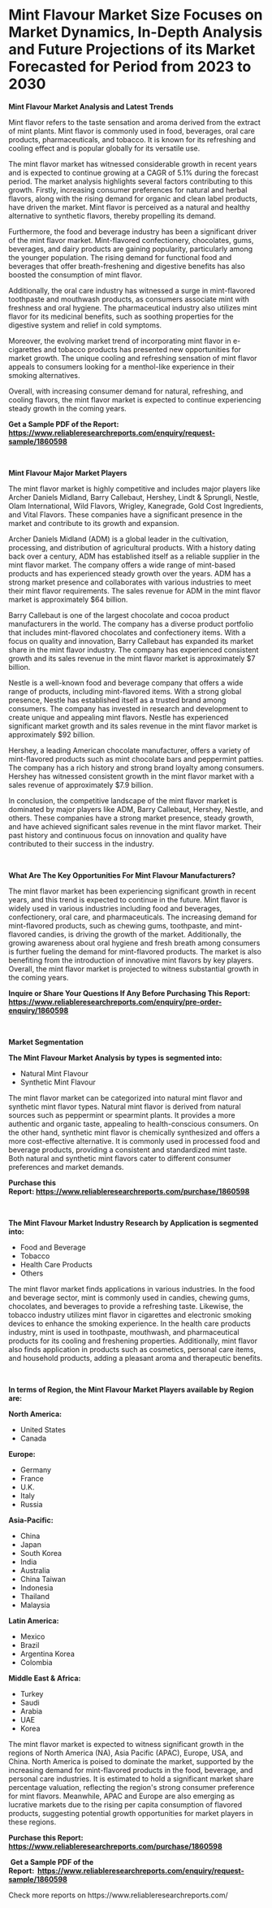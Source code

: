 <p><h1>Mint Flavour Market Size Focuses on Market Dynamics, In-Depth Analysis and Future Projections of its Market Forecasted for Period from 2023 to 2030</h1></p><p><strong>Mint Flavour Market Analysis and Latest Trends</strong></p>
<p><p>Mint flavor refers to the taste sensation and aroma derived from the extract of mint plants. Mint flavor is commonly used in food, beverages, oral care products, pharmaceuticals, and tobacco. It is known for its refreshing and cooling effect and is popular globally for its versatile use.</p><p>The mint flavor market has witnessed considerable growth in recent years and is expected to continue growing at a CAGR of 5.1% during the forecast period. The market analysis highlights several factors contributing to this growth. Firstly, increasing consumer preferences for natural and herbal flavors, along with the rising demand for organic and clean label products, have driven the market. Mint flavor is perceived as a natural and healthy alternative to synthetic flavors, thereby propelling its demand.</p><p>Furthermore, the food and beverage industry has been a significant driver of the mint flavor market. Mint-flavored confectionery, chocolates, gums, beverages, and dairy products are gaining popularity, particularly among the younger population. The rising demand for functional food and beverages that offer breath-freshening and digestive benefits has also boosted the consumption of mint flavor.</p><p>Additionally, the oral care industry has witnessed a surge in mint-flavored toothpaste and mouthwash products, as consumers associate mint with freshness and oral hygiene. The pharmaceutical industry also utilizes mint flavor for its medicinal benefits, such as soothing properties for the digestive system and relief in cold symptoms.</p><p>Moreover, the evolving market trend of incorporating mint flavor in e-cigarettes and tobacco products has presented new opportunities for market growth. The unique cooling and refreshing sensation of mint flavor appeals to consumers looking for a menthol-like experience in their smoking alternatives.</p><p>Overall, with increasing consumer demand for natural, refreshing, and cooling flavors, the mint flavor market is expected to continue experiencing steady growth in the coming years.</p></p>
<p><strong>Get a Sample PDF of the Report:&nbsp; <a href="https://www.reliableresearchreports.com/enquiry/request-sample/1860598">https://www.reliableresearchreports.com/enquiry/request-sample/1860598</a></strong></p>
<p>&nbsp;</p>
<p><strong>Mint Flavour Major Market Players</strong></p>
<p><p>The mint flavor market is highly competitive and includes major players like Archer Daniels Midland, Barry Callebaut, Hershey, Lindt & Sprungli, Nestle, Olam International, Wild Flavors, Wrigley, Kanegrade, Gold Cost Ingredients, and Vital Flavors. These companies have a significant presence in the market and contribute to its growth and expansion.</p><p>Archer Daniels Midland (ADM) is a global leader in the cultivation, processing, and distribution of agricultural products. With a history dating back over a century, ADM has established itself as a reliable supplier in the mint flavor market. The company offers a wide range of mint-based products and has experienced steady growth over the years. ADM has a strong market presence and collaborates with various industries to meet their mint flavor requirements. The sales revenue for ADM in the mint flavor market is approximately $64 billion.</p><p>Barry Callebaut is one of the largest chocolate and cocoa product manufacturers in the world. The company has a diverse product portfolio that includes mint-flavored chocolates and confectionery items. With a focus on quality and innovation, Barry Callebaut has expanded its market share in the mint flavor industry. The company has experienced consistent growth and its sales revenue in the mint flavor market is approximately $7 billion.</p><p>Nestle is a well-known food and beverage company that offers a wide range of products, including mint-flavored items. With a strong global presence, Nestle has established itself as a trusted brand among consumers. The company has invested in research and development to create unique and appealing mint flavors. Nestle has experienced significant market growth and its sales revenue in the mint flavor market is approximately $92 billion.</p><p>Hershey, a leading American chocolate manufacturer, offers a variety of mint-flavored products such as mint chocolate bars and peppermint patties. The company has a rich history and strong brand loyalty among consumers. Hershey has witnessed consistent growth in the mint flavor market with a sales revenue of approximately $7.9 billion.</p><p>In conclusion, the competitive landscape of the mint flavor market is dominated by major players like ADM, Barry Callebaut, Hershey, Nestle, and others. These companies have a strong market presence, steady growth, and have achieved significant sales revenue in the mint flavor market. Their past history and continuous focus on innovation and quality have contributed to their success in the industry.</p></p>
<p>&nbsp;</p>
<p><strong>What Are The Key Opportunities For Mint Flavour Manufacturers?</strong></p>
<p><p>The mint flavor market has been experiencing significant growth in recent years, and this trend is expected to continue in the future. Mint flavor is widely used in various industries including food and beverages, confectionery, oral care, and pharmaceuticals. The increasing demand for mint-flavored products, such as chewing gums, toothpaste, and mint-flavored candies, is driving the growth of the market. Additionally, the growing awareness about oral hygiene and fresh breath among consumers is further fueling the demand for mint-flavored products. The market is also benefiting from the introduction of innovative mint flavors by key players. Overall, the mint flavor market is projected to witness substantial growth in the coming years.</p></p>
<p><strong>Inquire or Share Your Questions If Any Before Purchasing This Report: <a href="https://www.reliableresearchreports.com/enquiry/pre-order-enquiry/1860598">https://www.reliableresearchreports.com/enquiry/pre-order-enquiry/1860598</a></strong></p>
<p>&nbsp;</p>
<p><strong>Market Segmentation</strong></p>
<p><strong>The Mint Flavour Market Analysis by types is segmented into:</strong></p>
<p><ul><li>Natural Mint Flavour</li><li>Synthetic Mint Flavour</li></ul></p>
<p><p>The mint flavor market can be categorized into natural mint flavor and synthetic mint flavor types. Natural mint flavor is derived from natural sources such as peppermint or spearmint plants. It provides a more authentic and organic taste, appealing to health-conscious consumers. On the other hand, synthetic mint flavor is chemically synthesized and offers a more cost-effective alternative. It is commonly used in processed food and beverage products, providing a consistent and standardized mint taste. Both natural and synthetic mint flavors cater to different consumer preferences and market demands.</p></p>
<p><strong>Purchase this Report:&nbsp;<a href="https://www.reliableresearchreports.com/purchase/1860598">https://www.reliableresearchreports.com/purchase/1860598</a></strong></p>
<p>&nbsp;</p>
<p><strong>The Mint Flavour Market Industry Research by Application is segmented into:</strong></p>
<p><ul><li>Food and Beverage</li><li>Tobacco</li><li>Health Care Products</li><li>Others</li></ul></p>
<p><p>The mint flavor market finds applications in various industries. In the food and beverage sector, mint is commonly used in candies, chewing gums, chocolates, and beverages to provide a refreshing taste. Likewise, the tobacco industry utilizes mint flavor in cigarettes and electronic smoking devices to enhance the smoking experience. In the health care products industry, mint is used in toothpaste, mouthwash, and pharmaceutical products for its cooling and freshening properties. Additionally, mint flavor also finds application in products such as cosmetics, personal care items, and household products, adding a pleasant aroma and therapeutic benefits.</p></p>
<p>&nbsp;</p>
<p><strong>In terms of Region, the Mint Flavour Market Players available by Region are:</strong></p>
<p>
    <p> <strong> North America: </strong>
        <ul>
            <li>United States</li>
            <li>Canada</li>
        </ul>
        </p> 
    <p> <strong> Europe: </strong>
        <ul>
            <li>Germany</li>
            <li>France</li>
            <li>U.K.</li>
            <li>Italy</li>
            <li>Russia</li>
        </ul>
        </p> 
    <p> <strong> Asia-Pacific: </strong>
        <ul>
            <li>China</li>
            <li>Japan</li>
            <li>South Korea</li>
            <li>India</li>
            <li>Australia</li>
            <li>China Taiwan</li>
            <li>Indonesia</li>
            <li>Thailand</li>
            <li>Malaysia</li>
        </ul>
        </p> 
    <p> <strong> Latin America: </strong>
        <ul>
            <li>Mexico</li>
            <li>Brazil</li>
            <li>Argentina Korea</li>
            <li>Colombia</li>
        </ul>
        </p> 
    <p> <strong> Middle East & Africa: </strong>
        <ul>
            <li>Turkey</li>
            <li>Saudi</li>
            <li>Arabia</li>
            <li>UAE</li>
            <li>Korea</li>
        </ul>
    </p>
    </p>
<p><p>The mint flavor market is expected to witness significant growth in the regions of North America (NA), Asia Pacific (APAC), Europe, USA, and China. North America is poised to dominate the market, supported by the increasing demand for mint-flavored products in the food, beverage, and personal care industries. It is estimated to hold a significant market share percentage valuation, reflecting the region's strong consumer preference for mint flavors. Meanwhile, APAC and Europe are also emerging as lucrative markets due to the rising per capita consumption of flavored products, suggesting potential growth opportunities for market players in these regions.</p></p>
<p><strong>Purchase this Report: <a href="https://www.reliableresearchreports.com/purchase/1860598">https://www.reliableresearchreports.com/purchase/1860598</a></strong></p>
<p>&nbsp;<strong>Get a Sample PDF of the Report:&nbsp;&nbsp;<a href="https://www.reliableresearchreports.com/enquiry/request-sample/1860598">https://www.reliableresearchreports.com/enquiry/request-sample/1860598</a></strong></p>
<p><strong></strong></p>
<p>Check more reports on https://www.reliableresearchreports.com/</p>